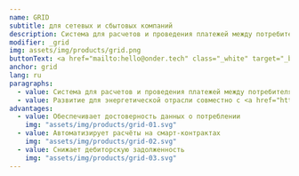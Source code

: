 ```yaml
---
name: GRID
subtitle: для сетевых и сбытовых компаний
description: Система для расчетов и проведения платежей между потребителями и поставщиками ресурсов на основе смарт-контрактов
modifier: _grid
img: assets/img/products/grid.png
buttonText: <a href="mailto:hello@onder.tech" class="_white" target="_blank">Запросить демо</a>
anchor: grid
lang: ru
paragraphs:
  - value: Система для расчетов и проведения платежей между потребителями и поставщиками ресурсов на основе смарт-контрактов.
  - value: Развитие для энергетической отрасли совместно с <a href="http://moselectro.ru/" target="_blank">Мосэлектро.</a>
advantages:
  - value: Обеспечивает достоверность данных о потреблении
    img: "assets/img/products/grid-01.svg"
  - value: Автоматизирует расчёты на смарт-контрактах
    img: "assets/img/products/grid-02.svg"
  - value: Снижает дебиторскую задолженность
    img: "assets/img/products/grid-03.svg"
---
```


<!--buttonText: <a href="https://ondergrid.ru" class="_white" target="_blank">Открыть сайт ONDER.GRID</a-->
